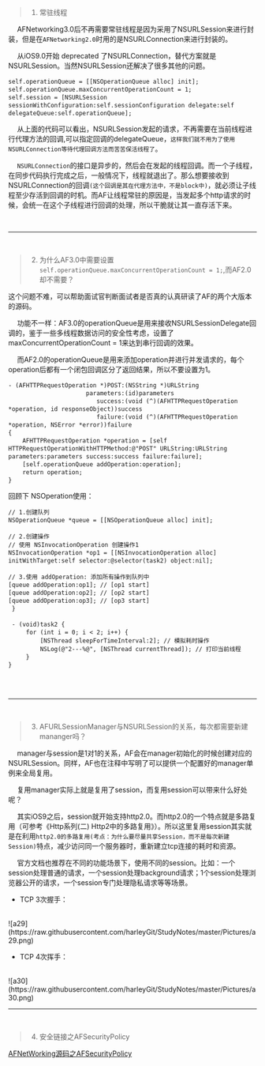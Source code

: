 > 1. 常驻线程

&emsp;	AFNetworking3.0后不再需要常驻线程是因为采用了NSURLSession来进行封装，但是在`AFNetworking2.0`时用的是NSURLConnection来进行封装的。

&emsp;	从iOS9.0开始 deprecated 了NSURLConnection，替代方案就是NSURLSession。当然NSURLSession还解决了很多其他的问题。

```
self.operationQueue = [[NSOperationQueue alloc] init];
self.operationQueue.maxConcurrentOperationCount = 1;
self.session = [NSURLSession sessionWithConfiguration:self.sessionConfiguration delegate:self delegateQueue:self.operationQueue];

```
&emsp;	从上面的代码可以看出，NSURLSession发起的请求，不再需要在当前线程进行代理方法的回调,可以指定回调的delegateQueue，`这样我们就不用为了使用NSURLConnection等待代理回调方法而苦苦保活线程了`。

&emsp;	`NSURLConnection`的接口是异步的，然后会在发起的线程回调。而一个子线程，在同步代码执行完成之后，一般情况下，线程就退出了。那么想要接收到NSURLConnection的回调`(这个回调是其在代理方法中，不是block中)`，就必须让子线程至少存活到回调的时机。而AF让线程常驻的原因是，当发起多个http请求的时候，会统一在这个子线程进行回调的处理，所以干脆就让其一直存活下来。


<br/>

***
<br/>


>	2. 为什么AF3.0中需要设置
`self.operationQueue.maxConcurrentOperationCount = 1;`,而AF2.0却不需要？

这个问题不难，可以帮助面试官判断面试者是否真的认真研读了AF的两个大版本的源码。

&emsp;	功能不一样：AF3.0的operationQueue是用来接收NSURLSessionDelegate回调的，鉴于一些多线程数据访问的安全性考虑，设置了maxConcurrentOperationCount = 1来达到串行回调的效果。

&emsp;	而AF2.0的operationQueue是用来添加operation并进行并发请求的，每个operation后都有一个闭包回调区分了返回结果，所以不要设置为1。

```
- (AFHTTPRequestOperation *)POST:(NSString *)URLString
                      parameters:(id)parameters
                         success:(void (^)(AFHTTPRequestOperation *operation, id responseObject))success
                         failure:(void (^)(AFHTTPRequestOperation *operation, NSError *error))failure
{
    AFHTTPRequestOperation *operation = [self HTTPRequestOperationWithHTTPMethod:@"POST" URLString:URLString parameters:parameters success:success failure:failure];
    [self.operationQueue addOperation:operation];
    return operation;
}
```

回顾下 NSOperation使用：
```
// 1.创建队列
NSOperationQueue *queue = [[NSOperationQueue alloc] init];

// 2.创建操作
// 使用 NSInvocationOperation 创建操作1
NSInvocationOperation *op1 = [[NSInvocationOperation alloc] initWithTarget:self selector:@selector(task2) object:nil];

// 3.使用 addOperation: 添加所有操作到队列中
[queue addOperation:op1]; // [op1 start]
[queue addOperation:op2]; // [op2 start]
[queue addOperation:op3]; // [op3 start]
 }
 
 - (void)task2 {
     for (int i = 0; i < 2; i++) {
         [NSThread sleepForTimeInterval:2]; // 模拟耗时操作
         NSLog(@"2---%@", [NSThread currentThread]); // 打印当前线程
     }
}
     

```

<br/>

***
<br/>


> 3. AFURLSessionManager与NSURLSession的关系，每次都需要新建mananger吗？


&emsp;	manager与session是1对1的关系，AF会在manager初始化的时候创建对应的NSURLSession。同样，AF也在注释中写明了可以提供一个配置好的manager单例来全局复用。

&emsp;	复用manager实际上就是复用了session，而复用session可以带来什么好处呢？

&emsp;	其实iOS9之后，session就开始支持http2.0。而http2.0的一个特点就是多路复用（可参考《Http系列(二) Http2中的多路复用》）。所以这里复用session其实就是在利用`http2.0的多路复用(考点：为什么要尽量共享Session，而不是每次新建Session)`特点，减少访问同一个服务器时，重新建立tcp连接的耗时和资源。

&emsp;	官方文档也推荐在不同的功能场景下，使用不同的session。比如：一个session处理普通的请求，一个session处理background请求；1个session处理浏览器公开的请求，一个session专门处理隐私请求等等场景。

-	TCP 3次握手：
<br/>
![a29](https://raw.githubusercontent.com/harleyGit/StudyNotes/master/Pictures/a29.png)


-	TCP 4次挥手：
<br/>
![a30](https://raw.githubusercontent.com/harleyGit/StudyNotes/master/Pictures/a30.png)


<br/>

***
<br/>


> 4. 安全链接之AFSecurityPolicy

[AFNetWorking源码之AFSecurityPolicy](https://segmentfault.com/a/1190000009199444)



















